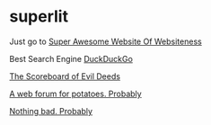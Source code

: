 # superlit

Just go to <a href="https://dood393.github.io/superlit/main.html"> Super Awesome Website Of Websiteness </a> <br> 

Best Search Engine <a href="https://duckduckgo.com"> DuckDuckGo </a> <br>


<a href="https://docs.google.com/spreadsheets/d/12N3SFqR7Kz-K6Oy4cbe5Yw72zHGYLXbqDivk2s7LL30/edit?usp=sharing"> The Scoreboard of Evil Deeds </a> <br>

<a href="https://groups.google.com/a/wrdsb.ca/d/forum/l4y5-p00t4t00-ch195"> A web forum for potatoes. Probably </a> <br>

<a href="https://www.youtube.com/watch?v=1qN72LEQnaU"> Nothing bad. Probably </a> <br>
